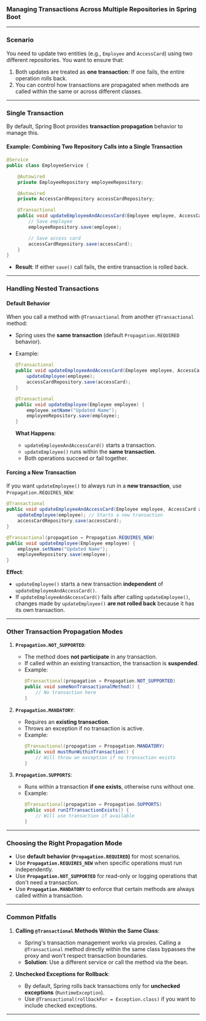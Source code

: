### **Managing Transactions Across Multiple Repositories in Spring Boot**

---

### **Scenario**
You need to update two entities (e.g., `Employee` and `AccessCard`) using two different repositories. You want to ensure that:
1. Both updates are treated as **one transaction**: If one fails, the entire operation rolls back.
2. You can control how transactions are propagated when methods are called within the same or across different classes.

---

### **Single Transaction**

By default, Spring Boot provides **transaction propagation** behavior to manage this.

#### Example: Combining Two Repository Calls into a Single Transaction
```java
@Service
public class EmployeeService {

    @Autowired
    private EmployeeRepository employeeRepository;

    @Autowired
    private AccessCardRepository accessCardRepository;

    @Transactional
    public void updateEmployeeAndAccessCard(Employee employee, AccessCard accessCard) {
        // Save employee
        employeeRepository.save(employee);

        // Save access card
        accessCardRepository.save(accessCard);
    }
}
```

- **Result**: If either `save()` call fails, the entire transaction is rolled back.

---

### **Handling Nested Transactions**

#### Default Behavior
When you call a method with `@Transactional` from another `@Transactional` method:
- Spring uses the **same transaction** (default `Propagation.REQUIRED` behavior).
- Example:
  ```java
  @Transactional
  public void updateEmployeeAndAccessCard(Employee employee, AccessCard accessCard) {
      updateEmployee(employee);
      accessCardRepository.save(accessCard);
  }

  @Transactional
  public void updateEmployee(Employee employee) {
      employee.setName("Updated Name");
      employeeRepository.save(employee);
  }
  ```

  **What Happens**:
  - `updateEmployeeAndAccessCard()` starts a transaction.
  - `updateEmployee()` runs within the **same transaction**.
  - Both operations succeed or fail together.

#### Forcing a New Transaction
If you want `updateEmployee()` to always run in a **new transaction**, use `Propagation.REQUIRES_NEW`:
```java
@Transactional
public void updateEmployeeAndAccessCard(Employee employee, AccessCard accessCard) {
    updateEmployee(employee); // Starts a new transaction
    accessCardRepository.save(accessCard);
}

@Transactional(propagation = Propagation.REQUIRES_NEW)
public void updateEmployee(Employee employee) {
    employee.setName("Updated Name");
    employeeRepository.save(employee);
}
```

**Effect**:
- `updateEmployee()` starts a new transaction **independent** of `updateEmployeeAndAccessCard()`.
- If `updateEmployeeAndAccessCard()` fails after calling `updateEmployee()`, changes made by `updateEmployee()` **are not rolled back** because it has its own transaction.

---

### **Other Transaction Propagation Modes**

1. **`Propagation.NOT_SUPPORTED`**:
   - The method does **not participate** in any transaction.
   - If called within an existing transaction, the transaction is **suspended**.
   - Example:
     ```java
     @Transactional(propagation = Propagation.NOT_SUPPORTED)
     public void someNonTransactionalMethod() {
         // No transaction here
     }
     ```

2. **`Propagation.MANDATORY`**:
   - Requires an **existing transaction**.
   - Throws an exception if no transaction is active.
   - Example:
     ```java
     @Transactional(propagation = Propagation.MANDATORY)
     public void mustRunWithinTransaction() {
         // Will throw an exception if no transaction exists
     }
     ```

3. **`Propagation.SUPPORTS`**:
   - Runs within a transaction **if one exists**, otherwise runs without one.
   - Example:
     ```java
     @Transactional(propagation = Propagation.SUPPORTS)
     public void runIfTransactionExists() {
         // Will use transaction if available
     }
     ```

---

### **Choosing the Right Propagation Mode**
- Use **default behavior (`Propagation.REQUIRED`)** for most scenarios.
- Use **`Propagation.REQUIRES_NEW`** when specific operations must run independently.
- Use **`Propagation.NOT_SUPPORTED`** for read-only or logging operations that don't need a transaction.
- Use **`Propagation.MANDATORY`** to enforce that certain methods are always called within a transaction.

---

### **Common Pitfalls**
1. **Calling `@Transactional` Methods Within the Same Class**:
   - Spring's transaction management works via proxies. Calling a `@Transactional` method directly within the same class bypasses the proxy and won't respect transaction boundaries.
   - **Solution**: Use a different service or call the method via the bean.

2. **Unchecked Exceptions for Rollback**:
   - By default, Spring rolls back transactions only for **unchecked exceptions** (`RuntimeException`).
   - Use `@Transactional(rollbackFor = Exception.class)` if you want to include checked exceptions.

---

